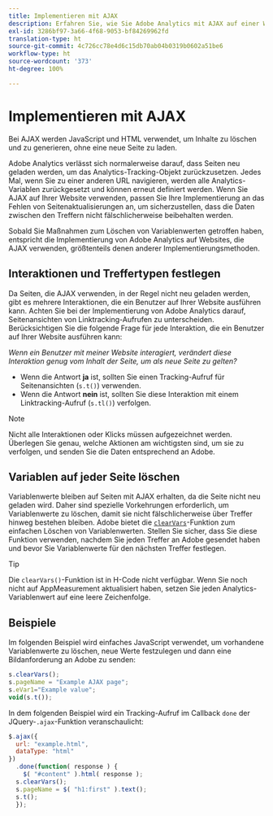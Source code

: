 ```yaml
---
title: Implementieren mit AJAX
description: Erfahren Sie, wie Sie Adobe Analytics mit AJAX auf einer Website implementieren.
exl-id: 3286bf97-3a66-4f68-9053-bf84269962fd
translation-type: ht
source-git-commit: 4c726cc78e4d6c15db70ab04b0319b0602a51be6
workflow-type: ht
source-wordcount: '373'
ht-degree: 100%

---
```


# Implementieren mit AJAX

Bei AJAX werden JavaScript und HTML verwendet, um Inhalte zu löschen und zu generieren, ohne eine neue Seite zu laden.

Adobe Analytics verlässt sich normalerweise darauf, dass Seiten neu geladen werden, um das Analytics-Tracking-Objekt zurückzusetzen. Jedes Mal, wenn Sie zu einer anderen URL navigieren, werden alle Analytics-Variablen zurückgesetzt und können erneut definiert werden. Wenn Sie AJAX auf Ihrer Website verwenden, passen Sie Ihre Implementierung an das Fehlen von Seitenaktualisierungen an, um sicherzustellen, dass die Daten zwischen den Treffern nicht fälschlicherweise beibehalten werden.

Sobald Sie Maßnahmen zum Löschen von Variablenwerten getroffen haben, entspricht die Implementierung von Adobe Analytics auf Websites, die AJAX verwenden, größtenteils denen anderer Implementierungsmethoden.

## Interaktionen und Treffertypen festlegen

Da Seiten, die AJAX verwenden, in der Regel nicht neu geladen werden, gibt es mehrere Interaktionen, die ein Benutzer auf Ihrer Website ausführen kann. Achten Sie bei der Implementierung von Adobe Analytics darauf, Seitenansichten von Linktracking-Aufrufen zu unterscheiden. Berücksichtigen Sie die folgende Frage für jede Interaktion, die ein Benutzer auf Ihrer Website ausführen kann:

*Wenn ein Benutzer mit meiner Website interagiert, verändert diese Interaktion genug vom Inhalt der Seite, um als neue Seite zu gelten?*

* Wenn die Antwort **ja** ist, sollten Sie einen Tracking-Aufruf für Seitenansichten (`s.t()`) verwenden.
* Wenn die Antwort **nein** ist, sollten Sie diese Interaktion mit einem Linktracking-Aufruf (`s.tl()`) verfolgen.

>[!NOTE]
>
>Nicht alle Interaktionen oder Klicks müssen aufgezeichnet werden. Überlegen Sie genau, welche Aktionen am wichtigsten sind, um sie zu verfolgen, und senden Sie die Daten entsprechend an Adobe.

## Variablen auf jeder Seite löschen

Variablenwerte bleiben auf Seiten mit AJAX erhalten, da die Seite nicht neu geladen wird. Daher sind spezielle Vorkehrungen erforderlich, um Variablenwerte zu löschen, damit sie nicht fälschlicherweise über Treffer hinweg bestehen bleiben. Adobe bietet die [`clearVars`](../vars/functions/clearvars.md)-Funktion zum einfachen Löschen von Variablenwerten. Stellen Sie sicher, dass Sie diese Funktion verwenden, nachdem Sie jeden Treffer an Adobe gesendet haben und bevor Sie Variablenwerte für den nächsten Treffer festlegen.

>[!TIP]
>
>Die `clearVars()`-Funktion ist in H-Code nicht verfügbar. Wenn Sie noch nicht auf AppMeasurement aktualisiert haben, setzen Sie jeden Analytics-Variablenwert auf eine leere Zeichenfolge.

## Beispiele

Im folgenden Beispiel wird einfaches JavaScript verwendet, um vorhandene Variablenwerte zu löschen, neue Werte festzulegen und dann eine Bildanforderung an Adobe zu senden:

```js
s.clearVars();
s.pageName = "Example AJAX page";
s.eVar1="Example value";
void(s.t());
```

In dem folgenden Beispiel wird ein Tracking-Aufruf im Callback `done` der JQuery-`.ajax`-Funktion veranschaulicht:

```js
$.ajax({
  url: "example.html",
  dataType: "html"
})
  .done(function( response ) {
    $( "#content" ).html( response );
  s.clearVars();
  s.pageName = $( "h1:first" ).text();
  s.t();
  });
```
